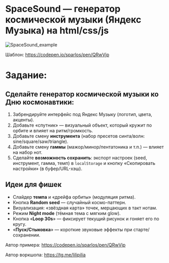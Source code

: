 # SpaceSound — генератор космической музыки (Яндекс Музыка) на html/css/js

![SpaceSound_example](https://github.com/artantme/spacesound_vibecoding/blob/main/Example.png?raw=true)

Шаблон:
https://codepen.io/sparlos/pen/QRwVjp

# Задание:

## Сделайте генератор космической музыки ко Дню космонавтики:
1. Забрендируйте интерфейс под Яндекс Музыку (логотип, цвета, акценты).  
2. Добавьте «спутник» — визуальный объект, который кружит по орбите и влияет на ритм/громкость.  
3. Добавьте смену **инструмента** (набор пресетов синта/волн: sine/square/saw/triangle).  
4. Добавьте смену **гаммы** (мажор/минор/пентатоника и т.п.) — влияет на набор нот.  
5. Сделайте **возможность сохранить**: экспорт настроек (seed, инструмент, гамма, темп) в `localStorage` и кнопку «Скопировать настройки» (в буфер/URL-хэш).

## Идеи для фишек
- Слайдер **темпа** и «дрейфа орбиты» (модуляция ритма).  
- Кнопка **Random seed** — случайный космо-паттерн.  
- Визуализация: «звёздная карта» точек, мерцающих в такт нотам.  
- Режим **Night mode** (тёмная тема с мягким glow).  
- Кнопка «**Loop 30s**» — фиксирует текущий рисунок и гоняет его по кругу.  
- «**Пуск/Стыковка**» — короткие звуковые эффекты при старте/сохранении.

Автор примера:
https://codepen.io/sparlos/pen/QRwVjp

Автор воркшопа:
https://tg.me/lilipilia